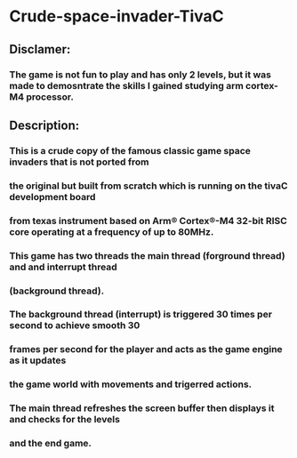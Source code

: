 # Crude-space-invader-TivaC
## Disclamer: 
### The game is not fun to play and has only 2 levels, but it was made to demosntrate the skills I gained studying arm cortex-M4 processor.

## Description:
### This is a crude copy of the famous classic game space invaders that is not ported from 
### the original but built from scratch which is running on the tivaC development board
### from texas instrument based on Arm® Cortex®-M4 32-bit RISC core operating at a frequency of up to 80MHz.
### This game has two threads the main thread (forground thread) and and interrupt thread
### (background thread).
### The background thread (interrupt) is triggered 30 times per second to achieve smooth 30
### frames per second for the player and acts as the game engine as it updates 
### the game world with movements and trigerred actions.
### The main thread refreshes the screen buffer then displays it and checks for the levels
### and the end game.
